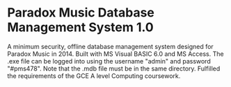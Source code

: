 # Paradox Music Database Management System 1.0
A minimum security, offline database management system designed for Paradox Music in 2014. Built with MS Visual BASIC 6.0 and MS Access. The .exe file can be logged into using the username "admin" and password "#pms478". Note that the .mdb file must be in the same directory. Fulfilled the requirements of the GCE A level Computing coursework.
